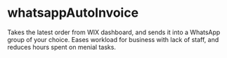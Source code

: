 # whatsappAutoInvoice
Takes the latest order from WIX dashboard, and sends it into a WhatsApp group of your choice. Eases workload for business with lack of staff, and reduces hours spent on menial tasks.
